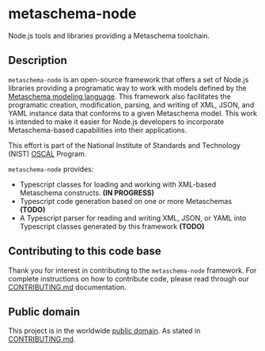 # metaschema-node

Node.js tools and libraries providing a Metaschema toolchain.

## Description

`metaschema-node` is an open-source framework that offers a set of Node.js libraries providing a programatic way to work with models defined by the [Metaschema modeling language](https://github.com/usnistgov/metaschema).
This framework also facilitates the programatic creation, modification, parsing, and writing of XML, JSON, and YAML instance data that conforms to a given Metaschema model.
This work is intended to make it easier for Node.js developers to incorporate Metaschema-based capabilities into their applications.

This effort is part of the National Institute of Standards and Technology (NIST) [OSCAL](https://pages.nist.gov/OSCAL/) Program.

`metaschema-node` provides:

-   Typescript classes for loading and working with XML-based Metaschema constructs. **(IN PROGRESS)**
-   Typescript code generation based on one or more Metaschemas **(TODO)**
-   A Typescript parser for reading and writing XML, JSON, or YAML into Typescript classes generated by this framework **(TODO)**

## Contributing to this code base

Thank you for interest in contributing to the `metaschema-node` framework.
For complete instructions on how to contribute code, please read through our [CONTRIBUTING.md](./CONTRIBUTING.md) documentation.

## Public domain

This project is in the worldwide [public domain](./LICENSE.md).
As stated in [CONTRIBUTING.md](./CONTRIBUTING.md).
